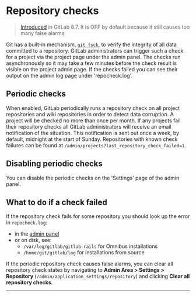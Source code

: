 # Repository checks

> [Introduced][ce-3232] in GitLab 8.7. It is OFF by default because it still
causes too many false alarms.

Git has a built-in mechanism, [`git fsck`][git-fsck], to verify the
integrity of all data committed to a repository. GitLab administrators
can trigger such a check for a project via the project page under the
admin panel. The checks run asynchronously so it may take a few minutes
before the check result is visible on the project admin page. If the
checks failed you can see their output on the admin log page under
'repocheck.log'.

## Periodic checks

When enabled, GitLab periodically runs a repository check on all project
repositories and wiki repositories in order to detect data corruption.
A project will be checked no more than once per month. If any projects
fail their repository checks all GitLab administrators will receive an email
notification of the situation. This notification is sent out once a week,
by default, midnight at the start of Sunday. Repositories with known check
failures can be found at `/admin/projects?last_repository_check_failed=1`.

## Disabling periodic checks

You can disable the periodic checks on the 'Settings' page of the admin
panel.

## What to do if a check failed

If the repository check fails for some repository you should look up the error
in `repocheck.log`:

- in the [admin panel](logs.md#repochecklog)
- or on disk, see:
  - `/var/log/gitlab/gitlab-rails` for Omnibus installations
  - `/home/git/gitlab/log` for installations from source

If the periodic repository check causes false alarms, you can clear all repository check states by
navigating to **Admin Area > Settings > Repository**
(`/admin/application_settings/repository`) and clicking **Clear all repository checks**.

---
[ce-3232]: https://gitlab.com/gitlab-org/gitlab-foss/-/merge_requests/3232 "Auto git fsck"
[git-fsck]: https://git-scm.com/docs/git-fsck "git fsck documentation"
